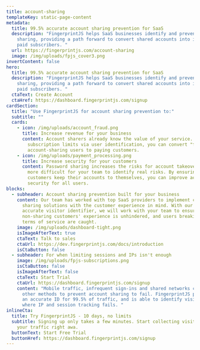 ```yaml
---
title: account-sharing
templateKey: static-page-content
metadata:
  title: 99.5% accurate account sharing prevention for SaaS
  description: "FingerprintJS helps SaaS businesses identify and prevent account
    sharing, providing a path forward to convert shared accounts into individual
    paid subscribers. "
  url: https://fingerprintjs.com/account-sharing
  image: /img/uploads/fpjs_cover3.png
invertContent: false
hero:
  title: 99.5% accurate account sharing prevention for SaaS
  description: "FingerprintJS helps SaaS businesses identify and prevent account
    sharing, providing a path forward to convert shared accounts into individual
    paid subscribers. "
  ctaText: Create Account
  ctaHref: https://dashboard.fingerprintjs.com/signup
cardSection:
  title: "Use FingerprintJS for account sharing prevention to:"
  subtitle: ""
  cards:
    - icon: /img/uploads/account_fraud.png
      title: Increase revenue for your business
      content: Account sharers already know the value of your service. By enforcing
        subscription limits via user identification, you can convert "free"
        account-sharing users to paying customers.
    - icon: /img/uploads/payment_processing.png
      title: Increase security for your customers
      content: Password sharing increases the risks for account takeover, and makes it
        more difficult for your team to identify real risks. By ensuring
        customers keep their accounts to themselves, you can improve account
        security for all users.
blocks:
  - subheader: Account sharing prevention built for your business
    content: Our team has worked with top SaaS providers to implement custom account
      sharing solutions with the customer experience in mind. With our highly
      accurate visitor identifier, we will work with your team to ensure your
      non-sharing customers' experience is unhindered, and users breaking their
      terms of service are caught.
    image: /img/uploads/dashboard-tight.png
    isImageAfterText: true
    ctaText: Talk to sales
    ctaUrl: https://dev.fingerprintjs.com/docs/introduction
    isCtaButton: false
  - subheader: For when limiting sessions and IPs isn't enough
    image: /img/uploads/fpjs-subscriptions.png
    isCtaButton: false
    isImageAfterText: false
    ctaText: Start Trial
    ctaUrl: https://dashboard.fingerprintjs.com/signup
    content: "Mobile traffic, infrequent sign-ins and shared networks can cause
      other methods to prevent account sharing to fail. FingerprintJS provides
      an accurate ID for 99.5% of traffic, and is able to identify visitors
      where IP and session tracking fails. "
inlineCta:
  title: Try FingerprintJS - 10 days, no limits
  subtitle: Signing up only takes a few minutes. Start collecting visitorIDs for
    your traffic right awa.
  buttonText: Start Free Trial
  buttonHref: https://dashboard.fingerprintjs.com/signup
---
```


